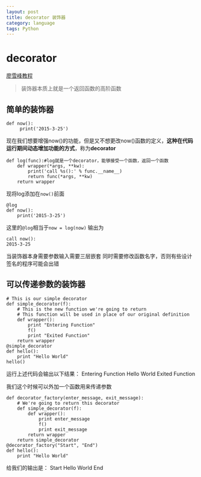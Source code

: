 ```yaml
---
layout: post
title: decorator 装饰器
category: language
tags: Python
---
```


# decorator
[廖雪峰教程](https://www.liaoxuefeng.com/wiki/0014316089557264a6b348958f449949df42a6d3a2e542c000/0014318435599930270c0381a3b44db991cd6d858064ac0000)
> 装饰器本质上就是一个返回函数的高阶函数
## 简单的装饰器

~~~
def now():
     print('2015-3-25')
~~~

现在我们想要增强now()的功能，但是又不想更改now()函数的定义，**这种在代码运行期间动态增加功能的方式**，称为**decorator**

~~~
def log(func):#log就是一个decorator，能够接受一个函数，返回一个函数
    def wrapper(*args, **kw):
        print('call %s():' % func.__name__)
        return func(*args, **kw)
    return wrapper
~~~

现将log添加在`now()`前面

~~~
@log
def now():
    print('2015-3-25')
~~~

这里的`@log`相当于`now = log(now)`
输出为

~~~
call now():
2015-3-25
~~~

当装饰器本身需要参数输入需要三层嵌套
同时需要修改函数名字，否则有些设计签名的程序可能会出错

## 可以传递参数的装饰器

~~~
# This is our simple decorator
def simple_decorator(f):
    # This is the new function we're going to return
    # This function will be used in place of our original definition
    def wrapper():
        print "Entering Function"
        f()
        print "Exited Function"
    return wrapper
@simple_decorator
def hello():
    print "Hello World"
hello()
~~~

运⾏上述代码会输出以下结果：
Entering Function
Hello World
Exited Function

我们这个时候可以外加一个函数用来传递参数

~~~
def decorator_factory(enter_message, exit_message):
    # We're going to return this decorator
    def simple_decorator(f):
        def wrapper():
            print enter_message
            f()
            print exit_message
        return wrapper
    return simple_decorator
@decorator_factory("Start", "End")
def hello():
    print "Hello World"
~~~

给我们的输出是：
Start
Hello World
End
